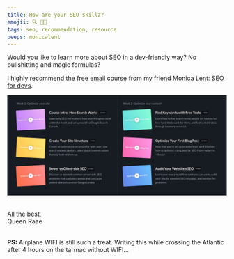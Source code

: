 ```yaml
---
title: How are your SEO skillz?
emojii: 🔍 👩‍💻
tags: seo, recommendation, resource
peeps: monicalent
---
```


Would you like to learn more about SEO in a dev-friendly way? No bullshitting and magic formulas?

I highly recommend the free email course from my friend Monica Lent: [SEO for devs](https://seofordevs.com/).

[![SEO Lesson Plan](./seo-for-devs.jpg)](https://seofordevs.com/)

&nbsp;  
All the best,  
Queen Raae

&nbsp;  
**PS:** Airplane WIFI is still such a treat. Writing this while crossing the Atlantic after 4 hours on the tarmac without WIFI...
